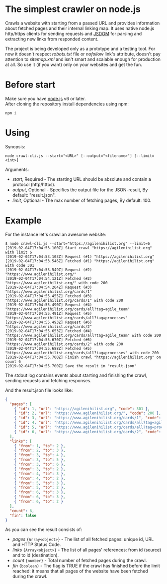 # The simplest crawler on node.js
Crawls a website with starting from a passed URL and provides information about fetched pages and their internal linking map. It uses native node.js http/https clients for sending requests and [JSDOM](https://github.com/jsdom/jsdom) for parsing and extracting new links from responded content.
 
The project is being developed only as a prototype and a testing tool. For now it doesn't respect *robots.txt* file or *nofollow* link's attribute, doesn't pay attention to *sitemap.xml* and isn't smart and scalable enough for production at all. So use it (if you want) only on your websites and get the fun.

# Before start
Make sure you have [node.js](https://nodejs.org/en/download/) v6 or later.  
After cloning the repository install dependencies using npm:
```
npm i
```

# Using
Synopsis:
```
node crawl-cli.js --start="<URL>" [--output="<filename>"] [--limit=<int>]
```

Arguments:
- *start*, Required - The starting URL should be absolute and contain a protocol (http/https).
- *output*, Optional - Specifies the output file for the JSON-result, By default: "result.json".
- *limit*, Optional - The max number of fetching pages, By default: 100.

# Example
For the instance let's crawl an awesome website:
```
$ node crawl-cli.js --start="https://agilenihilist.org" --limit=6
[2019-02-04T17:04:53.100Z] Start crawl "https://agilenihilist.org" with limit 6
[2019-02-04T17:04:53.103Z] Request (#1) "https://agilenihilist.org"
[2019-02-04T17:04:53.546Z] Fetched (#1) "https://agilenihilist.org" with code 301
[2019-02-04T17:04:53.549Z] Request (#2) "https://www.agilenihilist.org/"
[2019-02-04T17:04:54.121Z] Fetched (#2) "https://www.agilenihilist.org/" with code 200
[2019-02-04T17:04:54.204Z] Request (#3) "https://www.agilenihilist.org/cards/1"
[2019-02-04T17:04:55.455Z] Fetched (#3) "https://www.agilenihilist.org/cards/1" with code 200
[2019-02-04T17:04:55.490Z] Request (#4) "https://www.agilenihilist.org/cards/all?tag=agile_team"
[2019-02-04T17:04:55.491Z] Request (#5) "https://www.agilenihilist.org/cards/all?tag=processes"
[2019-02-04T17:04:55.493Z] Request (#6) "https://www.agilenihilist.org/cards/2"
[2019-02-04T17:04:55.653Z] Fetched (#4) "https://www.agilenihilist.org/cards/all?tag=agile_team" with code 200
[2019-02-04T17:04:55.670Z] Fetched (#6) "https://www.agilenihilist.org/cards/2" with code 200
[2019-02-04T17:04:55.688Z] Fetched (#5) "https://www.agilenihilist.org/cards/all?tag=processes" with code 200
[2019-02-04T17:04:55.700Z] Finish crawl "https://agilenihilist.org" on count 6
[2019-02-04T17:04:55.700Z] Save the result in "result.json"
```

The stdout log contains events about starting and finishing the crawl, sending requests and fetching responses.

And the result.json file looks like:
```json
{
  "pages": [
    { "id": 1, "url": "https://agilenihilist.org", "code": 301 },
    { "id": 2, "url": "https://www.agilenihilist.org/", "code": 200 },
    { "id": 3, "url": "https://www.agilenihilist.org/cards/1", "code": 200 },
    { "id": 4, "url": "https://www.agilenihilist.org/cards/all?tag=agile_team", "code": 200 },
    { "id": 5, "url": "https://www.agilenihilist.org/cards/all?tag=processes", "code": 200 },
    { "id": 6, "url": "https://www.agilenihilist.org/cards/2", "code": 200 }
  ],
  "links": [
    { "from": 1, "to": 2 },
    { "from": 2, "to": 3 },
    { "from": 3, "to": 4 },
    { "from": 3, "to": 5 },
    { "from": 3, "to": 6 },
    { "from": 3, "to": 2 },
    { "from": 4, "to": 3 },
    { "from": 4, "to": 2 },
    { "from": 5, "to": 3 },
    { "from": 5, "to": 2 },
    { "from": 6, "to": 3 },
    { "from": 6, "to": 3 },
    { "from": 6, "to": 2 }
  ],
  "count": 6,
  "fin": false
}
```

As you can see the result consists of:
- *pages* `{Array<object>}` - The list of all fetched pages: unique id, URL and HTTP Status Code.
- *links* `{Array<object>}` - The list of all pages' references: from id (source) and to id (destination).
- *count* `{number}` - Total number of fetched pages during the crawl.
- *fin* `{boolean}` - The flag is TRUE if the crawl has finished before the limit reached: it means that all pages of the website have been fetched during the crawl.

